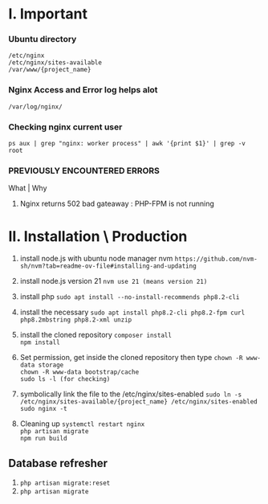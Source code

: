 # I. Important

### Ubuntu directory
`/etc/nginx` <br/>
`/etc/nginx/sites-available` <br/>
`/var/www/{project_name}`

### Nginx Access and Error log helps alot
`/var/log/nginx/`

### Checking nginx current user
`ps aux | grep "nginx: worker process" | awk '{print $1}' | grep -v root`
   
### PREVIOUSLY ENCOUNTERED ERRORS
What | Why
1. Nginx returns 502 bad gateaway : PHP-FPM is not running

# II. Installation \ Production

1. install node.js with ubuntu node manager nvm
`https://github.com/nvm-sh/nvm?tab=readme-ov-file#installing-and-updating`

2. install node.js version 21 
`nvm use 21 (means version 21)`

3. install php
`sudo apt install --no-install-recommends php8.2-cli`

4. install the necessary
`sudo apt install php8.2-cli php8.2-fpm curl php8.2mbstring php8.2-xml unzip`

5. install the cloned repository
`composer install` <br/>
`npm install`

6. Set permission, get inside the cloned repository then type
`chown -R www-data storage` <br/>
`chown -R www-data bootstrap/cache` <br/>
`sudo ls -l (for checking)`

7. symbolically link the file to the /etc/nginx/sites-enabled
`sudo ln -s /etc/nginx/sites-available/{project_name} /etc/nginx/sites-enabled` <br/>
`sudo nginx -t`

8. Cleaning up
`systemctl restart nginx` <br/>
`php artisan migrate` <br/>
`npm run build`


## Database refresher

1. `php artisan migrate:reset` <br/>
2. `php artisan migrate`

